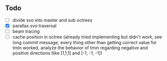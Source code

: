## Todo
- [ ] divide svo into master and sub octrees
- [x] parallax svo traversal
- [ ] beam tracing
- [ ] cache position in octree (already tried implementing but didn't work, see long commit message, every thing other than getting correct value for tmin worked, analyze the behavior of tmin regarding negative and positive directions llike [1,1,1] and [-1, -1, -1])